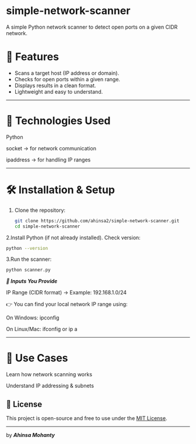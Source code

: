 # simple-network-scanner
A simple Python network scanner to detect open ports on a given CIDR network.

# 📌 Features
- Scans a target host (IP address or domain).
- Checks for open ports within a given range.
- Displays results in a clean format.
- Lightweight and easy to understand.

---

# 📂 Technologies Used
Python

socket → for network communication

ipaddress → for handling IP ranges

---

# 🛠️ Installation & Setup
1. Clone the repository:

   ```bash
   git clone https://github.com/ahinsa2/simple-network-scanner.git
   cd simple-network-scanner
   ```
   
2.Install Python (if not already installed).
Check version:
```bash
python --version
```
3.Run the scanner:
```bash
python scanner.py
```
***📘 Inputs You Provide***

IP Range (CIDR format) → Example: 192.168.1.0/24

👉 You can find your local network IP range using:

On Windows: ipconfig

On Linux/Mac: ifconfig or ip a

---
# 🎯 Use Cases
Learn how network scanning works

Understand IP addressing & subnets

## 📄 License

This project is open-source and free to use under the [MIT License](./LICENSE).

---

by ***Ahinsa Mohanty***

